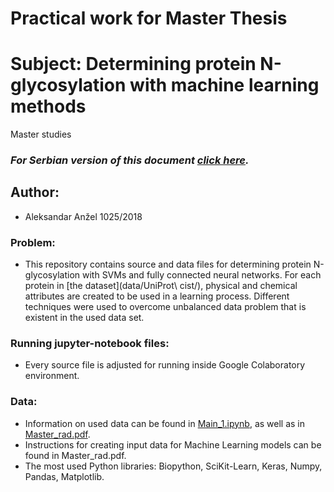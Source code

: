 # Practical work for Master Thesis
# Subject: Determining protein N-glycosylation with machine learning methods
Master studies

### *_For Serbian version of this document [click here](README.sr.md)._*

## Author:
* Aleksandar Anžel 1025/2018

### Problem:
* This repository contains source and data files for determining protein N-glycosylation with SVMs and fully connected neural networks. For each protein in [the dataset](data/UniProt\ cist/), physical and chemical attributes are created to be used in a learning process. Different techniques were used to overcome unbalanced data problem that is existent in the used data set.

### Running jupyter-notebook files:
* Every source file is adjusted for running inside Google Colaboratory environment.

### Data:
* Information on used data can be found in [Main\_1.ipynb](src/Main\_1.ipynb), as well as in [Master\_rad.pdf](Master\_rad.pdf).
* Instructions for creating input data for Machine Learning models can be found in Master\_rad.pdf.
* The most used Python libraries: Biopython, SciKit-Learn, Keras, Numpy, Pandas, Matplotlib.

